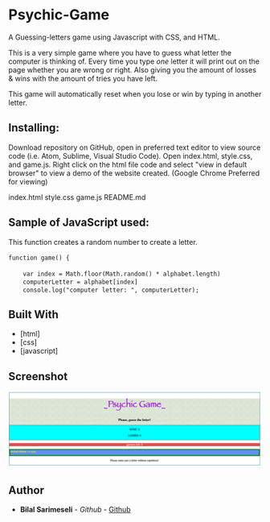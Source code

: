 # Psychic-Game

A Guessing-letters game using Javascript with CSS, and HTML.

This is a very simple game where you have to guess what letter the computer is thinking of. Every time you type *one* letter it will print out on the page whether you are wrong or right. Also giving you the amount of losses & wins with the amount of tries you have left. 

This game will automatically reset when you lose or win by typing in another letter.


## Installing:
Download repository on GitHub, open in preferred text editor to view source code (i.e. Atom, Sublime, Visual Studio Code). Open index.html, style.css, and game.js. Right click on the html file code and select "view in default browser" to view a demo of the website created. (Google Chrome Preferred for viewing)

index.html
style.css
game.js
README.md

## Sample of JavaScript used:

This function creates a random number to create a letter.

```
function game() {

    var index = Math.floor(Math.random() * alphabet.length)
    computerLetter = alphabet[index]
    console.log("computer letter: ", computerLetter);

```

## Built With

* [html]
* [css]
* [javascript]

## Screenshot
![interface](https://github.com/bilalsarimeseli/Psychic-Game/blob/master/assets/images/Screen%20Shot%202020-03-05%20at%204.20.01%20AM.png?raw=true)

## Author

* **Bilal Sarimeseli** - *Github* - [Github](https://github.com/bilalsarimeseli)


